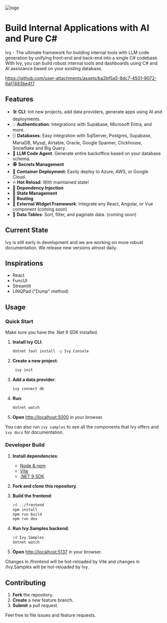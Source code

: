 ![logo](https://cdn.ivy.app/logo_green_w200.png)

# Build Internal Applications with AI and Pure C\#

Ivy - The ultimate framework for building internal tools with LLM code generation by unifying front-end and back-end into a single C# codebase. With Ivy, you can build robust internal tools and dashboards using C# and AI assistance based on your existing database.

<https://github.com/user-attachments/assets/ba2bf5a5-8dc7-4501-9072-6af7483be4f7>

## Features

- 🛠️ **CLI**: Init new projects, add data providers, generate apps using AI and deployments.
- 💡 **Authentication**: Integrations with Supabase, Microsoft Entra, and more.
- 🗄️ **Databases**: Easy integration with SqlServer, Postgres, Supabase, MariaDB, Mysql, Airtable, Oracle, Google Spanner, Clickhouse, Snowflake and Big Query.
- 🤖 **LLM Code Agent**: Generate entire backoffice based on your database schema.
- 🕵️ **Secrets Management**
- 🚀 **Container Deployment**: Easily deploy to Azure, AWS, or Google Cloud.
- 🔥 **Hot Reload**: With maintained state!
- 🧩 **Dependency Injection**
- 📍 **State Management**
- 🧭 **Routing**
- 🧱 **External Widget Framework**: Integrate any React, Angular, or Vue component (coming soon)
- 🔢 **Data Tables**: Sort, filter, and paginate data. (coming soon)

## Current State

Ivy is still early in development and we are working on more robust documentation. We release new versions almost daily.  

## Inspirations

- React
- FuncUI
- Streamlit
- LINQPad ("Dump" method)

## Usage

### Quick Start

Make sure you have the .Net 9 SDK installed.

1. **Install Ivy CLI**:

   ```bash
   dotnet tool install -g Ivy.Console
   ```

2. **Create a new project**:

   ```bash
    ivy init
    ```

3. **Add a data provider**:

   ```bash
   ivy connect db
   ```

4. **Run**:

   ```bash
   dotnet watch
   ```

5. **Open** [http://localhost:5000](http://localhost:5000) in your browser.

You can also run `ivy samples` to see all the components that Ivy offers and `ivy docs` for documentation.  

### Developer Build

1. **Install dependencies**:
   - [Node & npm](https://docs.npmjs.com/downloading-and-installing-node-js-and-npm)
   - [Vite](https://vitejs.dev/)
   - [.NET 9 SDK](https://dotnet.microsoft.com/en-us/download/dotnet/9.0)
2. **Fork and clone this repository**.
3. **Build the frontend**:

   ```bash
   cd ../frontend
   npm install
   npm run build
   npm run dev
   ```

4. **Run Ivy.Samples backend**:

   ```bash
   cd Ivy.Samples
   dotnet watch
   ```

5. **Open** [http://localhost:5137](http://localhost:5173) in your browser.

Changes in /frontend will be hot-reloaded by Vite and changes in /Ivy.Samples will be hot-reloaded by Ivy.

## Contributing

1. **Fork** the repository.
2. **Create** a new feature branch.
3. **Submit** a pull request.

Feel free to file issues and feature requests.
